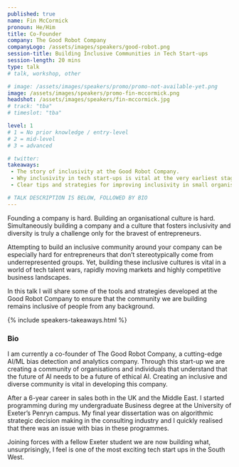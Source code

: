 ```yaml
---
published: true
name: Fin McCormick
pronoun: He/Him
title: Co-Founder
company: The Good Robot Company
companyLogo: /assets/images/speakers/good-robot.png
session-title: Building Inclusive Communities in Tech Start-ups
session-length: 20 mins
type: talk
# talk, workshop, other

# image: /assets/images/speakers/promo/promo-not-available-yet.png
image: /assets/images/speakers/promo-fin-mccormick.png
headshot: /assets/images/speakers/fin-mccormick.jpg
# track: "tba"
# timeslot: "tba"

level: 1
# 1 = No prior knowledge / entry-level
# 2 = mid-level
# 3 = advanced

# twitter:
takeaways:
 - The story of inclusivity at the Good Robot Company.
 - Why inclusivity in tech start-ups is vital at the very earliest stage.
 - Clear tips and strategies for improving inclusivity in small organisations.

# TALK DESCRIPTION IS BELOW, FOLLOWED BY BIO
---
```


Founding a company is hard. Building an organisational culture is hard. Simultaneously building a company and a culture that fosters inclusivity and diversity is truly a challenge only for the bravest of entrepreneurs. 

Attempting to build an inclusive community around your company can be especially hard for entrepreneurs that don’t stereotypically come from underrepresented groups. Yet, building these inclusive cultures is vital in a world of tech talent wars, rapidly moving markets and highly competitive business landscapes.

In this talk I will share some of the tools and strategies developed at the Good Robot Company to ensure that the community we are building remains inclusive of people from any background.

{% include speakers-takeaways.html %}

<h3>Bio</h3>

I am currently a co-founder of The Good Robot Company, a cutting-edge AI/ML bias detection and analytics company. Through this start-up we are creating a community of organisations and individuals that understand that the future of AI needs to be a future of ethical AI. Creating an inclusive and diverse community is vital in developing this company. 

After a 6-year career in sales both in the UK and the Middle East. I started programming during my undergraduate Business degree at the University of Exeter’s Penryn campus. My final year dissertation was on algorithmic strategic decision making in the consulting industry and I quickly realised that there was an issue with bias in these programmes. 

Joining forces with a fellow Exeter student we are now building what, unsurprisingly, I feel is one of the most exciting tech start ups in the South West.
